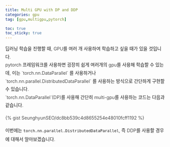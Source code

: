```yaml
---
title: Multi GPU with DP and DDP
categories: gpu
tag: [gpu,multigpu,pytorch]

toc: true
toc_sticky: true
---
```


<div style="font-size: 0.9rem; font-weight:300; line-height: 1.6rem;">
딥러닝 학습을 진행할 때, GPU를 여러 개 사용하여 학습하고 싶을 때가 있을 것입니다.<br>
pytorch 프레임워크를 사용하면 굉장히 쉽게 여러개의 gpu를 사용해 학습할 수 있는데, 이는 `torch.nn.DataParallel` 를 사용하거나 `torch.nn.parallel.DistributedDataParallel` 를 사용하는 방식으로 간단하게 구현할 수 있습니다.<br>
`torch.nn.DataParallel`(DP)를 사용해 간단히 multi-gpu를 사용하는 코드는 다음과 같습니다.<br>
  
  
{% gist SeunghyunSEO/dc8bb539c4d8655254e48010fcff1192 %}


이번에는 `torch.nn.parallel.DistributedDataParallel`, 즉 DDP를 사용할 경우에 대해서 알아보겠습니다.<br>

</div>



